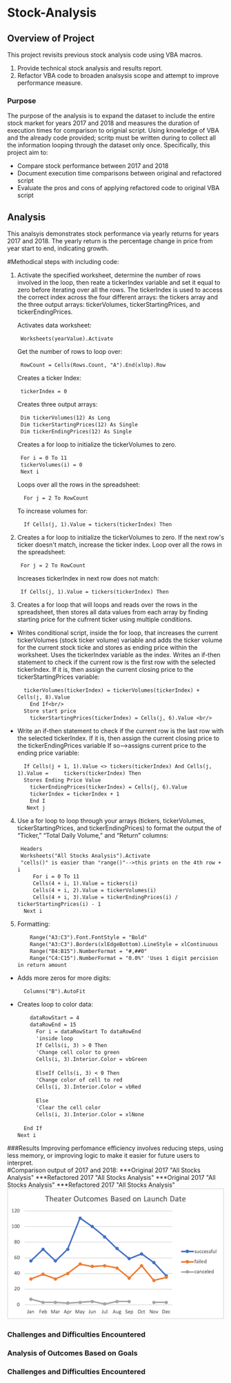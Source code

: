 # Stock-Analysis
## Overview of Project
This project revisits previous stock analysis code using VBA macros.
1. Provide technical stock analysis and results report.
2. Refactor VBA code to broaden analsysis scope and attempt to improve performance measure.

### Purpose
The purpose of the analysis is to expand the dataset to include the entire stock market for years 2017 and 2018 and measures the duration of execution times for comparison to orignial script. Using knowledge of VBA and the already code provided; scritp must be written during to collect all the information looping through the dataset only once. Specifically, this project aim to:
- Compare stock performance between 2017 and 2018
- Document execution time comparisons between original and refactored script
- Evaluate the pros and cons of applying refactored code to original VBA script
 
## Analysis
This analsyis demonstrates stock performance via yearly returns for years 2017 and 2018. The yearly return is the percentage change in price from year start to end, indicating growth.

#Methodical steps with including code:

1. Activate the specified worksheet, determine the number of rows involved in the loop, then reate a tickerIndex variable and set it equal to zero before iterating over all the rows. The tickerIndex is used to access the correct index across the four different arrays: the tickers array and the three output arrays: tickerVolumes, tickerStartingPrices, and tickerEndingPrices.<br/>

    Activates data worksheet:
    
        Worksheets(yearValue).Activate
    
    Get the number of rows to loop over:
    
        RowCount = Cells(Rows.Count, "A").End(xlUp).Row
    
    Creates a ticker Index:
    
        tickerIndex = 0

    Creates three output arrays:
        
        Dim tickerVolumes(12) As Long
        Dim tickerStartingPrices(12) As Single
        Dim tickerEndingPrices(12) As Single
        
    Creates a for loop to initialize the tickerVolumes to zero.
    
        For i = 0 To 11
        tickerVolumes(i) = 0         
        Next i
          
    Loops over all the rows in the spreadsheet:
    
         For j = 2 To RowCount
         
     To increase volumes for:
     
         If Cells(j, 1).Value = tickers(tickerIndex) Then
          
2. Creates a for loop to initialize the tickerVolumes to zero. If the next row's ticker doesn't match, increase the ticker index.
    Loop over all the rows in the spreadsheet:
       
        For j = 2 To RowCount
        
    Increases tickerIndex in next row does not match:
     
        If Cells(j, 1).Value = tickers(tickerIndex) Then


3. Creates a for loop that will loops and reads over the rows in the spreadsheet, then stores all data values from each array by finding starting price for the cufrrent ticker using multiple conditions.<br/>
- Writes conditional script, inside the for loop, that increases the current tickerVolumes (stock ticker volume) variable and adds the ticker volume for the current stock ticke and stores as ending price within the worksheet. Uses the tickerIndex variable as the index. Writes an if-then statement to check if the current row is the first row with the selected tickerIndex. If it is, then assign the current closing price to the tickerStartingPrices variable:
    
        tickerVolumes(tickerIndex) = tickerVolumes(tickerIndex) + Cells(j, 8).Value
          End If<br/>
        Store start price
          tickerStartingPrices(tickerIndex) = Cells(j, 6).Value <br/>
        
- Write an if-then statement to check if the current row is the last row with the selected tickerIndex. If it is, then assign the current closing price to the tickerEndingPrices variable
If so-->assigns current price to the ending price variable:

        If Cells(j + 1, 1).Value <> tickers(tickerIndex) And Cells(j, 1).Value =     tickers(tickerIndex) Then
        Stores Ending Price Value
          tickerEndingPrices(tickerIndex) = Cells(j, 6).Value
          tickerIndex = tickerIndex + 1 
          End I         
         Next j

4. Use a for loop to loop through your arrays (tickers, tickerVolumes, tickerStartingPrices, and 
tickerEndingPrices) to format the output the of “Ticker,” “Total Daily Volume,” and “Return” columns:

        Headers
        Worksheets("All Stocks Analysis").Activate
        "cells()" is easier than "range()"-->this prints on the 4th row + i
            For i = 0 To 11
            Cells(4 + i, 1).Value = tickers(i)
            Cells(4 + i, 2).Value = tickerVolumes(i)
            Cells(4 + i, 3).Value = tickerEndingPrices(i) / tickerStartingPrices(i) - 1
         Next i
 5. Formatting:
   
            Range("A3:C3").Font.FontStyle = "Bold"
            Range("A3:C3").Borders(xlEdgeBottom).LineStyle = xlContinuous
            Range("B4:B15").NumberFormat = "#,##0"
            Range("C4:C15").NumberFormat = "0.0%" 'Uses 1 digit percision in return amount
            
- Adds more zeros for more digits:
  
        Columns("B").AutoFit

- Creates loop to color data:

          dataRowStart = 4
          dataRowEnd = 15
            For i = dataRowStart To dataRowEnd
            'inside loop
            If Cells(i, 3) > 0 Then
            'Change cell color to green
            Cells(i, 3).Interior.Color = vbGreen
            
            ElseIf Cells(i, 3) < 0 Then
            'Change color of cell to red
            Cells(i, 3).Interior.Color = vbRed
            
            Else
            'Clear the cell color
            Cells(i, 3).Interior.Color = xlNone
            
        End If
      Next i

###Results
Improving perfomance efficiency involves reducing steps, using less memory, or improving logic to make it easier for future users to interpret.<br/>
#Comparison output of 2017 and 2018:
***Original 2017 "All Stocks Analysis" 
***Refactored 2017 "All Stocks Analysis" 
***Original 2017 "All Stocks Analysis" 
***Refactored 2017 "All Stocks Analysis" 
![TheaterLaunchdate](https://github.com/Quinneth/Kickstarter-analysis/blob/main/Theater_Outcomes_vs_Launch.png)

### Challenges and Difficulties Encountered



### Analysis of Outcomes Based on Goals


### Challenges and Difficulties Encountered
